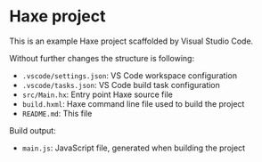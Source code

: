 # Haxe project

This is an example Haxe project scaffolded by Visual Studio Code.

Without further changes the structure is following:

 * `.vscode/settings.json`: VS Code workspace configuration
 * `.vscode/tasks.json`: VS Code build task configuration
 * `src/Main.hx`: Entry point Haxe source file
 * `build.hxml`: Haxe command line file used to build the project
 * `README.md`: This file

Build output:

 * `main.js`: JavaScript file, generated when building the project
